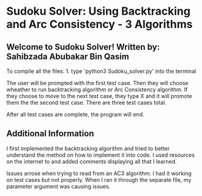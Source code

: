 # Sudoku Solver: Using Backtracking and Arc Consistency - 3 Algorithms
## Welcome to Sudoku Solver! Written by: Sahibzada Abubakar Bin Qasim 
To compile all the files:
    1. type 'python3 Sudoku_solver.py' into the terminal

The user will be prompted with the first test case. Then they will choose wheather to run 
backtracking algorithm or Arc Consistency algorithm. If they choose to move to the next 
test case, they type X and it will promote them the the second test case. There are three
test cases total. 

After all test cases are complete, the program will end. 

## Additional Information

I first implemented the backtracking algorithm and tried to better understand the method
on how to implement it into code. I used resources on the internet to and added comments
displaying all that I learned. 

Issues arrose when trying to read from an AC3 algorithm. I had it working on test cases but
not properly. When I ran it through the separate file, my parameter argument was causing issues.




